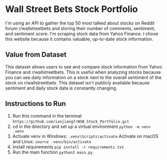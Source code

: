 # Wall Street Bets Stock Portfolio
I'm using an API to gather the top 50 most talked about stocks on Reddit forum r/wallstreetbets and storing their number of comments, sentiment, and sentiment score. I'm scraping stock data from Yahoo Finance. I chose this website because it contains valuable, up-to-date stock information.

## Value from Dataset
This dataset allows users to see and compare stock information from Yahoo Finance and r/wallstreetbets. This is useful when analyzing stocks because you can see daily information on a stock next to the overall sentiment of the stock on r/wallstreetbets. 
This dataset isn't publicly available because sentiment and daily stock data is constantly changing.

## Instructions to Run
1. Run this command in the terminal
```https://github.com/ianjiang7/WSB_Stock_Portfolio.git```
2. cd in the directory and set up a virtual environment
```python -m venv .venv```
3. Activate venv in Windows:
```.venv\Scripts\activate```
Activate on macOS and Linux:
```source .venv/bin/activate```
4. Install requirements
```pip install -r requirements.txt```
5. Run the main function
```python3 main.py```
